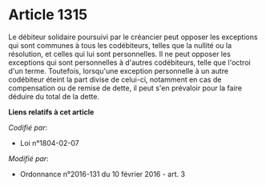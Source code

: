 # Article 1315

Le débiteur solidaire poursuivi par le créancier peut opposer les exceptions qui sont communes à tous les codébiteurs, telles
que la nullité ou la résolution, et celles qui lui sont personnelles. Il ne peut opposer les exceptions qui sont personnelles
à d'autres codébiteurs, telle que l'octroi d'un terme. Toutefois, lorsqu'une exception personnelle à un autre codébiteur
éteint la part divise de celui-ci, notamment en cas de compensation ou de remise de dette, il peut s'en prévaloir pour la
faire déduire du total de la dette.

**Liens relatifs à cet article**

_Codifié par_:

  - Loi n°1804-02-07

_Modifié par_:

  - Ordonnance n°2016-131 du 10 février 2016 - art. 3
